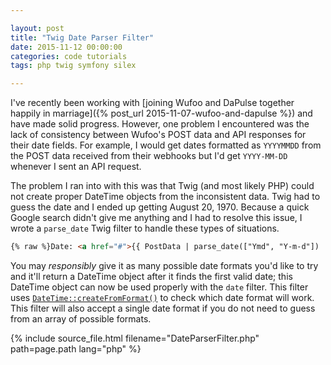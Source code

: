 ```yaml
---

layout: post
title: "Twig Date Parser Filter"
date: 2015-11-12 00:00:00
categories: code tutorials
tags: php twig symfony silex

---
```


I've recently been working with [joining Wufoo and DaPulse together happily in marriage]({% post_url 2015-11-07-wufoo-and-dapulse %}) and have made solid progress. However, one problem I encountered was the lack of consistency between Wufoo's POST data and API responses for their date fields. For example, I would get dates formatted as `YYYYMMDD` from the POST data received from their webhooks but I'd get `YYYY-MM-DD` whenever I sent an API request.

The problem I ran into with this was that Twig (and most likely PHP) could not create proper DateTime objects from the inconsistent data. Twig had to guess the date and I ended up getting August 20, 1970. Because a quick Google search didn't give me anything and I had to resolve this issue, I wrote a `parse_date` Twig filter to handle these types of situations.

```html
{% raw %}Date: <a href="#">{{ PostData | parse_date(["Ymd", "Y-m-d"]) | date("M d, Y") }}</a>{% endraw %}
```

You may *responsibly* give it as many possible date formats you'd like to try and it'll return a DateTime object after it finds the first valid date; this DateTime object can now be used properly with the `date` filter. This filter uses [`DateTime::createFromFormat()`](http://php.net/manual/en/datetime.createfromformat.php) to check which date format will work. This filter will also accept a single date format if you do not need to guess from an array of possible formats.

{% include source_file.html filename="DateParserFilter.php" path=page.path lang="php" %}
